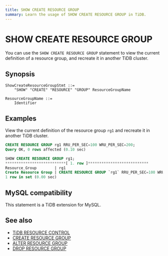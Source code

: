 ```yaml
---
title: SHOW CREATE RESOURCE GROUP
summary: Learn the usage of SHOW CREATE RESOURCE GROUP in TiDB.
---
```


# SHOW CREATE RESOURCE GROUP

You can use the `SHOW CREATE RESOURCE GROUP` statement to view the current definition of a resource group, and recreate it in another TiDB cluster.

## Synopsis

```ebnf+diagram
ShowCreateResourceGroupStmt ::=
    "SHOW" "CREATE" "RESOURCE" "GROUP" ResourceGroupName

ResourceGroupName ::=
    Identifier
```

## Examples

View the current definition of the resource group `rg1` and recreate it in another TiDB cluster.

```sql
CREATE RESOURCE GROUP rg1 RRU_PER_SEC=100 WRU_PER_SEC=200;
Query OK, 0 rows affected (0.10 sec)
```

```sql
SHOW CREATE RESOURCE GROUP rg1;
***************************[ 1. row ]***************************
Resource_Group        | rg1
Create Resource Group | CREATE RESOURCE GROUP `rg1` RRU_PER_SEC=100 WRU_PER_SEC=200
1 row in set (0.00 sec)
```

## MySQL compatibility

This statement is a TiDB extension for MySQL.

## See also

* [TiDB RESOURCE CONTROL](/tidb-resource-control.md)
* [CREATE RESOURCE GROUP](/sql-statements/sql-statement-alter-resource-group.md)
* [ALTER RESOURCE GROUP](/sql-statements/sql-statement-alter-resource-group.md)
* [DROP RESOURCE GROUP](/sql-statements/sql-statement-drop-resource-group.md)
